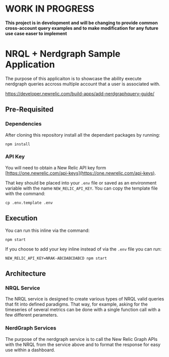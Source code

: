 # WORK IN PROGRESS

**This project is in development and will be changing to provide common cross-account query examples and to make modification for any future use case easer to implement**

# NRQL + Nerdgraph Sample Application

The purpose of this applicaiton is to showcase the ability execute nerdgraph queries accross multiple account that a user is associated with.

https://developer.newrelic.com/build-apps/add-nerdgraphquery-guide/



## Pre-Requisited

### Dependencies
After cloning this repository install all the dependant packages by running:

```
npm install
```

### API Key

You will need to obtain a New Relic API key form [https://one.newrelic.com/api-keys](https://one.newrelic.com/api-keys).

That key should be placed into your `.env` file or saved as an environment variable with the name `NEW_RELIC_API_KEY`.  You can copy the template file with the command:

```
cp .env.template .env
```


## Execution

You can run this inline via the command:

```
npm start
```

If you choose to add your key inline instead of via the `.env` file you can run:

```
NEW_RELIC_API_KEY=NRAK-ABCDABCDABCD npm start
```


## Architecture

### NRQL Service

The NRQL service is designed to create various types of NRQL valid queries that fit into defined paradigms.  That way, for example, asking for the timeseries of several metrics can be done with a single function call with a few different perameters.

### NerdGraph Services

The purpose of the nerdgraph service is to call the New Relic Graph APIs with the NRQL from the service above and to format the response for easy use within a dashboard.

